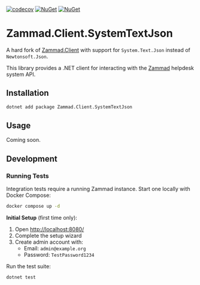 [![codecov](https://codecov.io/gh/meenzen/Zammad.Client.SystemTextJson/graph/badge.svg?token=tqT5gmR32w)](https://codecov.io/gh/meenzen/Zammad.Client.SystemTextJson)
[![NuGet](https://img.shields.io/nuget/v/Zammad.Client.SystemTextJson.svg)](https://www.nuget.org/packages/Zammad.Client.SystemTextJson)
[![NuGet](https://img.shields.io/nuget/dt/Zammad.Client.SystemTextJson.svg)](https://www.nuget.org/packages/Zammad.Client.SystemTextJson)

# Zammad.Client.SystemTextJson

A hard fork of [Zammad.Client](https://github.com/S3bt3r/Zammad.Client) with support for `System.Text.Json` instead of `Newtonsoft.Json`.

This library provides a .NET client for interacting with the [Zammad](https://zammad.org/) helpdesk system API.

## Installation

```bash
dotnet add package Zammad.Client.SystemTextJson
```

## Usage

Coming soon.

## Development

### Running Tests

Integration tests require a running Zammad instance. Start one locally with Docker Compose:

```bash
docker compose up -d
```

**Initial Setup** (first time only):

1. Open [http://localhost:8080/](http://localhost:8080/)
2. Complete the setup wizard
3. Create admin account with:
    - Email: `admin@example.org`
    - Password: `TestPassword1234`

Run the test suite:

```bash
dotnet test
```
